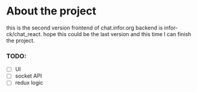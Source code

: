 # About the project
this is the second version frontend of chat.infor.org
backend is infor-ck/chat_react.
hope this could be the last version and this time I can finish the project.
### TODO:
- [ ] UI
- [ ] socket API
- [ ] redux logic